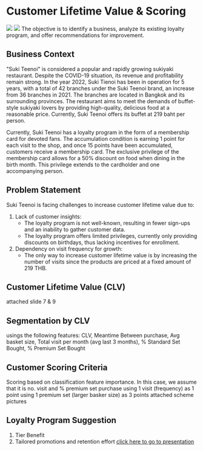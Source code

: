 # Customer Lifetime Value & Scoring
[![](https://img.shields.io/badge/-Concept-blue)](#) [![](https://img.shields.io/badge/-Presentation-blue)](#)
The objective is to identify a business, analyze its existing loyalty program, and offer recommendations for improvement.
## Business Context
"Suki Teenoi" is considered a popular and rapidly growing sukiyaki restaurant. Despite the COVID-19 situation, its revenue and profitability remain strong. In the year 2022, Suki Tienoi has been in operation for 5 years, with a total of 42 branches under the Suki Teenoi brand, an increase from 36 branches in 2021. The branches are located in Bangkok and its surrounding provinces. The restaurant aims to meet the demands of buffet-style sukiyaki lovers by providing high-quality, delicious food at a reasonable price. Currently, Suki Teenoi offers its buffet at 219 baht per person.
  
Currently, Suki Teenoi has a loyalty program in the form of a membership card for devoted fans. The accumulation condition is earning 1 point for each visit to the shop, and once 15 points have been accumulated, customers receive a membership card. The exclusive privilege of the membership card allows for a 50% discount on food when dining in the birth month. This privilege extends to the cardholder and one accompanying person.

## Problem Statement
Suki Teenoi is facing challenges to increase customer lifetime value due to:
1. Lack of customer insights:
   - The loyalty program is not well-known, resulting in fewer sign-ups and an inability to gather customer data.
   - The loyalty program offers limited privileges, currently only providing discounts on birthdays, thus lacking incentives for enrollment.
2. Dependency on visit frequency for growth:
   - The only way to increase customer lifetime value is by increasing the number of visits since the products are priced at a fixed amount of 219 THB.
     
## Customer Lifetime Value (CLV)
attached slide 7 & 9 
## Segmentation by CLV
usings the following features: CLV, Meantime Between purchase, Avg basket size, Total visit per month (avg last 3 months), % Standard Set Bought, % Premium Set Bought
## Customer Scoring Criteria
Scoring based on classification feature importance. In this case, we assume that it is no. visit and % premium set purchase
using 1 visit (frequency) as 1 point 
using 1 premium set (larger basker size) as 3 points
attached scheme pictures
## Loyalty Program Suggestion 
1. Tier Benefit
2. Tailored promotions and retention effort
[click here to go to presentation](https://www.canva.com/design/DAFmzt9ieBA/VlXMk0Wh3xlwTVII7BMUsA/view?utm_content=DAFmzt9ieBA&utm_campaign=designshare&utm_medium=link&utm_source=publishsharelink)
